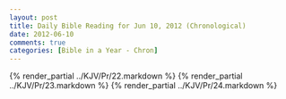 ```yaml
---
layout: post
title: Daily Bible Reading for Jun 10, 2012 (Chronological)
date: 2012-06-10
comments: true
categories: [Bible in a Year - Chron]
---
```

{% render_partial ../KJV/Pr/22.markdown %}
{% render_partial ../KJV/Pr/23.markdown %}
{% render_partial ../KJV/Pr/24.markdown %}
